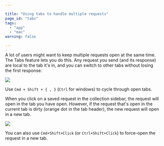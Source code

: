 ```yaml
---

title: "Using tabs to handle multiple requests"
page_id: "tabs"
tags: 
  - "app"
  - "mac"
warning: false

---
```


A lot of users might want to keep multiple requests open at the same time. The Tabs feature lets you do this. Any request you send (and its response) are local to the tab it's in, and you can switch to other tabs without losing the first response.

[![](https://www.getpostman.com/img/v1/docs/tabs/tabs.png)
][0]

Use `Cmd + Shift + { , }` (`Ctrl` for windows) to cycle through open tabs.

When you click on a saved request in the collection sidebar, the request will open in the tab you have open. However, if the request that's open in the current tab is dirty (orange dot in the tab header), the new request will open in a new tab.

[![](https://www.getpostman.com/img/v1/docs/tabs/dirtytab.png)
][1]

You can also use `Cmd+Shift+Click` (or `Ctrl+Shift+Click`) to force-open the request in a new tab.


[0]: https://www.getpostman.com/img/v1/docs/tabs/tabs.png
[1]: https://www.getpostman.com/img/v1/docs/tabs/dirtytab.png

